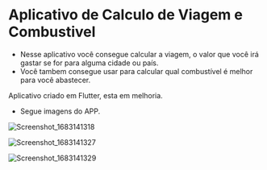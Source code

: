 # Aplicativo de Calculo de Viagem e Combustivel 

 - Nesse aplicativo você consegue calcular a viagem, o valor que você irá gastar se for para alguma cidade ou país. 
 - Você tambem consegue usar para calcular qual combustível é melhor para você abastecer. 

Aplicativo criado em Flutter, esta em melhoria. 
- Segue imagens do APP.


![Screenshot_1683141318](https://github.com/WendelJunior03/viagem-e-combustivel/assets/91696364/310eafde-8c41-47dd-b919-69627d97f78e)

![Screenshot_1683141327](https://github.com/WendelJunior03/viagem-e-combustivel/assets/91696364/50fe9a01-eafd-4ba2-8279-2bb61b755083)

![Screenshot_1683141329](https://github.com/WendelJunior03/viagem-e-combustivel/assets/91696364/25fd8b07-d8ab-4c95-a663-bcfc91cda217)

